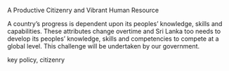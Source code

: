 A Productive Citizenry and Vibrant Human Resource

A country’s progress is dependent upon its peoples’
knowledge, skills and capabilities. These attributes change
overtime and Sri Lanka too needs to develop its peoples’
knowledge, skills and competencies to compete at a global
level. This challenge will be undertaken by our government.

key policy, citizenry
